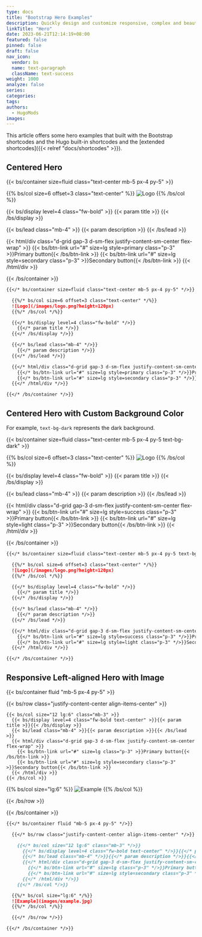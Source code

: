 ```yaml
---
type: docs
title: "Bootstrap Hero Examples"
description: Quickly design and customize responsive, complex and beautiful Hero components with the Bootstrap shortcodes and the Hugo built-in shortcodes and the extended shortcodes.
linkTitle: "Hero"
date: 2023-06-21T12:14:19+08:00
featured: false
pinned: false
draft: false
nav_icon:
  vendor: bs
  name: text-paragraph
  className: text-success
weight: 1000
analyze: false
series:
categories:
tags:
authors:
  - HugoMods
images:
---
```


This article offers some hero examples that built with the Bootstrap shortcodes and the Hugo built-in shortcodes and the [extended shortcodes]({{< relref "docs/shortcodes" >}}).

<!--more-->

## Centered Hero

{{< bs/container size=fluid class="text-center mb-5 px-4 py-5" >}}

  {{% bs/col size=6 offset=3 class="text-center" %}}
  ![Logo](/images/logo.png?height=120px)
  {{% /bs/col %}}

  {{< bs/display level=4 class="fw-bold" >}}
    {{< param title >}}
  {{< /bs/display >}}

  {{< bs/lead class="mb-4" >}}
    {{< param description >}}
  {{< /bs/lead >}}

  {{< html/div class="d-grid gap-3 d-sm-flex justify-content-sm-center flex-wrap" >}}
    {{< bs/btn-link url="#" size=lg style=primary class="p-3" >}}Primary button{{< /bs/btn-link >}}
    {{< bs/btn-link url="#" size=lg style=secondary class="p-3" >}}Secondary button{{< /bs/btn-link >}}
  {{< /html/div >}}

{{< /bs/container >}}

```markdown
{{</* bs/container size=fluid class="text-center mb-5 px-4 py-5" */>}}

  {{%/* bs/col size=6 offset=3 class="text-center" */%}}
  ![Logo](/images/logo.png?height=120px)
  {{%/* /bs/col */%}}

  {{</* bs/display level=4 class="fw-bold" */>}}
    {{</* param title */>}}
  {{</* /bs/display */>}}

  {{</* bs/lead class="mb-4" */>}}
    {{</* param description */>}}
  {{</* /bs/lead */>}}

  {{</* html/div class="d-grid gap-3 d-sm-flex justify-content-sm-center flex-wrap" */>}}
    {{</* bs/btn-link url="#" size=lg style=primary class="p-3" */>}}Primary button{{</* /bs/btn-link */>}}
    {{</* bs/btn-link url="#" size=lg style=secondary class="p-3" */>}}Secondary button{{</* /bs/btn-link */>}}
  {{</* /html/div */>}}

{{</* /bs/container */>}}
```

## Centered Hero with Custom Background Color

For example, `text-bg-dark` represents the dark background.

{{< bs/container size=fluid class="text-center mb-5 px-4 py-5 text-bg-dark" >}}

  {{% bs/col size=6 offset=3 class="text-center" %}}
  ![Logo](/images/logo.png?height=120px)
  {{% /bs/col %}}

  {{< bs/display level=4 class="fw-bold" >}}
    {{< param title >}}
  {{< /bs/display >}}

  {{< bs/lead class="mb-4" >}}
    {{< param description >}}
  {{< /bs/lead >}}

  {{< html/div class="d-grid gap-3 d-sm-flex justify-content-sm-center flex-wrap" >}}
    {{< bs/btn-link url="#" size=lg style=success class="p-3" >}}Primary button{{< /bs/btn-link >}}
    {{< bs/btn-link url="#" size=lg style=light class="p-3" >}}Secondary button{{< /bs/btn-link >}}
  {{< /html/div >}}

{{< /bs/container >}}

```markdown
{{</* bs/container size=fluid class="text-center mb-5 px-4 py-5 text-bg-dark" */>}}

  {{%/* bs/col size=6 offset=3 class="text-center" */%}}
  ![Logo](/images/logo.png?height=120px)
  {{%/* /bs/col */%}}

  {{</* bs/display level=4 class="fw-bold" */>}}
    {{</* param title */>}}
  {{</* /bs/display */>}}

  {{</* bs/lead class="mb-4" */>}}
    {{</* param description */>}}
  {{</* /bs/lead */>}}

  {{</* html/div class="d-grid gap-3 d-sm-flex justify-content-sm-center flex-wrap" */>}}
    {{</* bs/btn-link url="#" size=lg style=success class="p-3" */>}}Primary button{{</* /bs/btn-link */>}}
    {{</* bs/btn-link url="#" size=lg style=light class="p-3" */>}}Secondary button{{</* /bs/btn-link */>}}
  {{</* /html/div */>}}

{{</* /bs/container */>}}
```

## Responsive Left-aligned Hero with Image

{{< bs/container fluid "mb-5 px-4 py-5" >}}

  {{< bs/row class="justify-content-center align-items-center" >}}

    {{< bs/col size="12 lg:6" class="mb-3" >}}
      {{< bs/display level=4 class="fw-bold text-center" >}}{{< param title >}}{{< /bs/display >}}
      {{< bs/lead class="mb-4" >}}{{< param description >}}{{< /bs/lead >}}
      {{< html/div class="d-grid gap-3 d-sm-flex justify-content-sm-center flex-wrap" >}}
        {{< bs/btn-link url="#" size=lg class="p-3" >}}Primary button{{< /bs/btn-link >}}
        {{< bs/btn-link url="#" size=lg style=secondary class="p-3" >}}Secondary button{{< /bs/btn-link >}}
      {{< /html/div >}}
    {{< /bs/col >}}

  {{% bs/col size="lg:6" %}}
  ![Example](images/example.jpg)
  {{% /bs/col %}}

  {{< /bs/row >}}

{{< /bs/container >}}

```markdown
{{</* bs/container fluid "mb-5 px-4 py-5" */>}}

  {{</* bs/row class="justify-content-center align-items-center" */>}}

    {{</* bs/col size="12 lg:6" class="mb-3" */>}}
      {{</* bs/display level=4 class="fw-bold text-center" */>}}{{</* param title */>}}{{</* /bs/display */>}}
      {{</* bs/lead class="mb-4" */>}}{{</* param description */>}}{{</* /bs/lead */>}}
      {{</* html/div class="d-grid gap-3 d-sm-flex justify-content-sm-center flex-wrap" */>}}
        {{</* bs/btn-link url="#" size=lg class="p-3" */>}}Primary button{{</* /bs/btn-link */>}}
        {{</* bs/btn-link url="#" size=lg style=secondary class="p-3" */>}}Secondary button{{</* /bs/btn-link */>}}
      {{</* /html/div */>}}
    {{</* /bs/col */>}}

  {{%/* bs/col size="lg:6" */%}}
  ![Example](images/example.jpg)
  {{%/* /bs/col */%}}

  {{</* /bs/row */>}}

{{</* /bs/container */>}}
```
